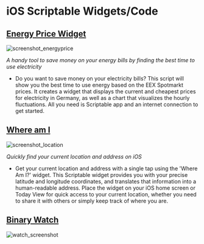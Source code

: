 # iOS Scriptable Widgets/Code

## [**Energy Price Widget**](https://github.com/tobwil/scriptable/blob/main/energyprice/energyprice.js)
![screenshot_energyprice](https://user-images.githubusercontent.com/72387477/224675370-6ba380e6-0a29-4529-b67f-05d2b60697e6.jpg)

*A handy tool to save money on your energy bills by finding the best time to use electricity*
- Do you want to save money on your electricity bills? This script will show you the best time to use energy based on the EEX Spotmarkt prices. It creates a widget that displays the current and cheapest prices for electricity in Germany, as well as a chart that visualizes the hourly fluctuations. All you need is Scriptable app and an internet connection to get started.

## [**Where am I**](https://github.com/tobwil/scriptable/blob/main/location/location.js)
![screenshot_location](https://user-images.githubusercontent.com/72387477/224675420-52feaedb-920d-4e93-b244-d720a59bd531.jpg)

*Quickly find your current location and address on iOS*
- Get your current location and address with a single tap using the 'Where Am I?' widget. This Scriptable widget provides you with your precise latitude and longitude coordinates, and translates that information into a human-readable address. Place the widget on your iOS home screen or Today View for quick access to your current location, whether you need to share it with others or simply keep track of where you are.

## [**Binary Watch**](https://github.com/tobwil/scriptable/blob/main/binary_watch/watch.js)
![watch_screenshot](https://user-images.githubusercontent.com/72387477/228521879-4d6f8358-fb06-4dda-b469-a18f09d5cc20.jpg)
